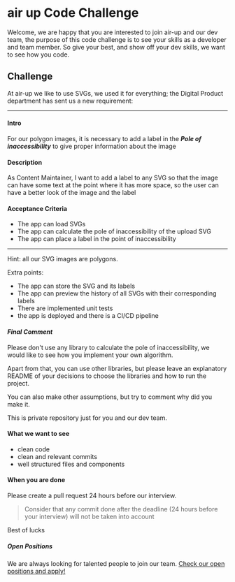 # air up Code Challenge

Welcome, we are happy that you are interested to join air-up and our dev team, the purpose of this code challenge is to see your skills as a developer and team member.
So give your best, and show off your dev skills, we want to see how you code.

## Challenge

At air-up we like to use SVGs, we used it for everything; the Digital Product department has sent us a new requirement:

---

#### **Intro**

For our polygon images, it is necessary to add a label in the **_Pole of inaccessibility_** to give proper information about the image

#### **Description**

As Content Maintainer,
I want to add a label to any SVG
so that the image can have some text at the point where it has more space, so the user can have a better look of the image and the label

#### **Acceptance Criteria**

- The app can load SVGs
- The app can calculate the pole of inaccessibility of the upload SVG
- The app can place a label in the point of inaccessibility

---

Hint: all our SVG images are polygons.

Extra points:

- The app can store the SVG and its labels
- The app can preview the history of all SVGs with their corresponding labels
- There are implemented unit tests
- the app is deployed and there is a CI/CD pipeline

#### _Final Comment_

Please don't use any library to calculate the pole of inaccessibility, we would like to see how you implement your own algorithm.

Apart from that, you can use other libraries, but please leave an explanatory README of your decisions to choose the libraries and how to run the project.

You can also make other assumptions, but try to comment why did you make it.

This is private repository just for you and our dev team.

#### What we want to see

- clean code
- clean and relevant commits
- well structured files and components

#### When you are done

Please create a pull request 24 hours before our interview.

> Consider that any commit done after the deadline (24 hours before your interview) will not be taken into account

Best of lucks

##### Open Positions

We are always looking for talented people to join our team. [Check our open positions and apply!](https://www.air-up.com/pages/career-at-air-up?)
